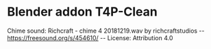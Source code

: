 # Blender addon T4P-Clean

Chime sound:
Richcraft - chime 4 20181219.wav by richcraftstudios -- https://freesound.org/s/454610/ -- License: Attribution 4.0
